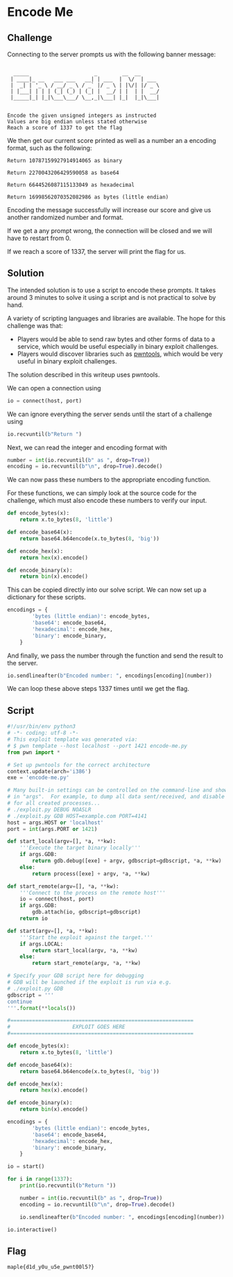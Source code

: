 # Encode Me

## Challenge

Connecting to the server prompts us with the following banner message:

```

  _____                     _        __  __      
 | ____|_ __   ___ ___   __| | ___  |  \/  | ___ 
 |  _| | '_ \ / __/ _ \ / _` |/ _ \ | |\/| |/ _ \
 | |___| | | | (_| (_) | (_| |  __/ | |  | |  __/
 |_____|_| |_|\___\___/ \__,_|\___| |_|  |_|\___|


Encode the given unsigned integers as instructed
Values are big endian unless stated otherwise
Reach a score of 1337 to get the flag
```

We then get our current score printed as well as a number an a encoding format, such as the following:

```
Return 10787159927914914065 as binary
```

```
Return 2270043206429590058 as base64
```

```
Return 6644526087115133049 as hexadecimal
```

```
Return 16998562070352082986 as bytes (little endian)
```

Encoding the message successfully will increase our score and give us another randomized number and format.

If we get a any prompt wrong, the connection will be closed and we will have to restart from 0.

If we reach a score of 1337, the server will print the flag for us.

## Solution

The intended solution is to use a script to encode these prompts.
It takes around 3 minutes to solve it using a script and is not practical to solve by hand.

A variety of scripting languages and libraries are available.
The hope for this challenge was that:

- Players would be able to send raw bytes and other forms of data to a service,
which would be useful especially in binary exploit challenges.
- Players would discover libraries such as [pwntools](https://github.com/Gallopsled/pwntools),
which would be very useful in binary exploit challenges.

The solution described in this writeup uses pwntools.

We can open a connection using

```py
io = connect(host, port)
```

We can ignore everything the server sends until the start of a challenge using

```py
io.recvuntil(b"Return ")
```

Next, we can read the integer and encoding format with

```py
number = int(io.recvuntil(b" as ", drop=True))
encoding = io.recvuntil(b"\n", drop=True).decode()
```

We can now pass these numbers to the appropriate encoding function.

For these functions, we can simply look at the source code for the challenge,
which must also encode these numbers to verify our input.

```py
def encode_bytes(x):
    return x.to_bytes(8, 'little')

def encode_base64(x):
    return base64.b64encode(x.to_bytes(8, 'big'))

def encode_hex(x):
    return hex(x).encode()

def encode_binary(x):
    return bin(x).encode()
```

This can be copied directly into our solve script.
We can now set up a dictionary for these scripts.

```py
encodings = {
        'bytes (little endian)': encode_bytes,
        'base64': encode_base64,
        'hexadecimal': encode_hex,
        'binary': encode_binary,
    }
```

And finally, we pass the number through the function and send the result to the server.

```py
io.sendlineafter(b"Encoded number: ", encodings[encoding](number))
```

We can loop these above steps 1337 times until we get the flag.

## Script

```py
#!/usr/bin/env python3
# -*- coding: utf-8 -*-
# This exploit template was generated via:
# $ pwn template --host localhost --port 1421 encode-me.py
from pwn import *

# Set up pwntools for the correct architecture
context.update(arch='i386')
exe = 'encode-me.py'

# Many built-in settings can be controlled on the command-line and show up
# in "args".  For example, to dump all data sent/received, and disable ASLR
# for all created processes...
# ./exploit.py DEBUG NOASLR
# ./exploit.py GDB HOST=example.com PORT=4141
host = args.HOST or 'localhost'
port = int(args.PORT or 1421)

def start_local(argv=[], *a, **kw):
    '''Execute the target binary locally'''
    if args.GDB:
        return gdb.debug([exe] + argv, gdbscript=gdbscript, *a, **kw)
    else:
        return process([exe] + argv, *a, **kw)

def start_remote(argv=[], *a, **kw):
    '''Connect to the process on the remote host'''
    io = connect(host, port)
    if args.GDB:
        gdb.attach(io, gdbscript=gdbscript)
    return io

def start(argv=[], *a, **kw):
    '''Start the exploit against the target.'''
    if args.LOCAL:
        return start_local(argv, *a, **kw)
    else:
        return start_remote(argv, *a, **kw)

# Specify your GDB script here for debugging
# GDB will be launched if the exploit is run via e.g.
# ./exploit.py GDB
gdbscript = '''
continue
'''.format(**locals())

#===========================================================
#                    EXPLOIT GOES HERE
#===========================================================

def encode_bytes(x):
    return x.to_bytes(8, 'little')

def encode_base64(x):
    return base64.b64encode(x.to_bytes(8, 'big'))

def encode_hex(x):
    return hex(x).encode()

def encode_binary(x):
    return bin(x).encode()

encodings = {
        'bytes (little endian)': encode_bytes,
        'base64': encode_base64,
        'hexadecimal': encode_hex,
        'binary': encode_binary,
    }

io = start()

for i in range(1337):
    print(io.recvuntil(b"Return "))

    number = int(io.recvuntil(b" as ", drop=True))
    encoding = io.recvuntil(b"\n", drop=True).decode()

    io.sendlineafter(b"Encoded number: ", encodings[encoding](number))

io.interactive()
```

## Flag

```
maple{d1d_y0u_u5e_pwnt00l5?}
```
